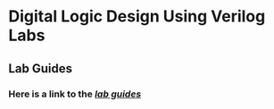 # Digital Logic Design Using Verilog Labs
## Lab Guides
### Here is a link to the [*lab guides*](https://github.com/aseddin/3300L_lab_guides)
